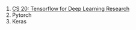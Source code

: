 1. [CS 20: Tensorflow for Deep Learning Research](https://web.stanford.edu/class/cs20si/)
2. Pytorch
3. Keras
